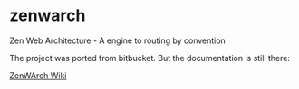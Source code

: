zenwarch
========

Zen Web Architecture - A engine to routing by convention

The project was ported from bitbucket. But the documentation is still there:


[ZenWArch Wiki](https://bitbucket.org/renzon/zenwarch/wiki/Home)
